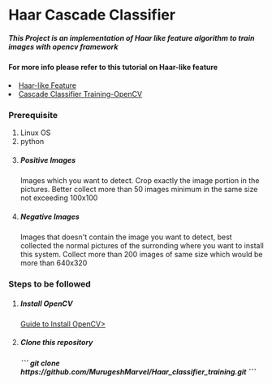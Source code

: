 <H1>Haar Cascade Classifier</H1>
<H5>This Project is an implementation of Haar like feature algorithm to train images with opencv framework</H5>
<H4>For more info please refer to this tutorial on Haar-like feature</H4>
<li> <a href="https://singhgaganpreet.wordpress.com/tag/explaining-haar-cascade">Haar-like Feature</a></li>
<li> <a href="http://docs.opencv.org/2.4.13.2/doc/user_guide/ug_traincascade.html">Cascade Classifier Training-OpenCV</a></li>
<H3>Prerequisite</H3>
<ol>
<li>Linux OS</li>
<li>python</li>
<li><H5>Positive Images</H5>
<p>Images which you want to detect. Crop exactly the image portion in the pictures. Better collect more than 50 images minimum in the same size not exceeding 100x100</p></H5></li>
<li><H5>Negative Images</H5>
<p>Images that doesn't contain the image you want to detect, best collected the normal pictures of the surronding where you want to install this system. Collect more than 200 images of same size which would be more than 640x320</p></H5></li>

</ol>
<H3>Steps to be followed</H3>
<ol>
<li><H5>Install OpenCV</H5>
<p> <a href="http://docs.opencv.org/2.4/doc/tutorials/introduction/linux_install/linux_install.html">Guide to Install OpenCV></a></p>
<li><H5>Clone this repository<H5>
```
git clone https://github.com/MurugeshMarvel/Haar_classifier_training.git
```
</li>
</li>


